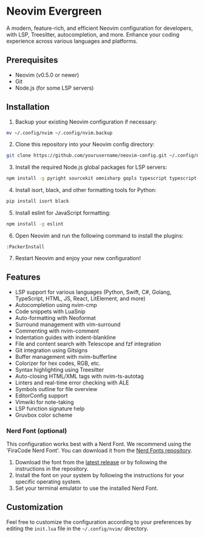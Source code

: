 # Neovim Evergreen

A modern, feature-rich, and efficient Neovim configuration for developers, with LSP, Treesitter, autocompletion, and more. Enhance your coding experience across various languages and platforms.

## Prerequisites

- Neovim (v0.5.0 or newer)
- Git
- Node.js (for some LSP servers)

## Installation

1. Backup your existing Neovim configuration if necessary:

```sh
mv ~/.config/nvim ~/.config/nvim.backup
```

2. Clone this repository into your Neovim config directory:

```sh
git clone https://github.com/yourusername/neovim-config.git ~/.config/nvim
```

3. Install the required Node.js global packages for LSP servers:

```sh
npm install -g pyright sourcekit omnisharp gopls typescript typescript-language-server vscode-html-languageserver-bin vscode-css-languageserver-bin tailwindcss-language-server vscode-json-languageserver
```

4. Install isort, black, and other formatting tools for Python:
```sh
pip install isort black
```

5. Install eslint for JavaScript formatting:
```sh
npm install -g eslint
```

6. Open Neovim and run the following command to install the plugins:
```vim
:PackerInstall
```

7. Restart Neovim and enjoy your new configuration!

## Features

- LSP support for various languages (Python, Swift, C#, Golang, TypeScript, HTML, JS, React, LitElement, and more)
- Autocompletion using nvim-cmp
- Code snippets with LuaSnip
- Auto-formatting with Neoformat
- Surround management with vim-surround
- Commenting with nvim-comment
- Indentation guides with indent-blankline
- File and content search with Telescope and fzf integration
- Git integration using Gitsigns
- Buffer management with nvim-bufferline
- Colorizer for hex codes, RGB, etc.
- Syntax highlighting using Treesitter
- Auto-closing HTML/XML tags with nvim-ts-autotag
- Linters and real-time error checking with ALE
- Symbols outline for file overview
- EditorConfig support
- Vimwiki for note-taking
- LSP function signature help
- Gruvbox color scheme

### Nerd Font (optional)

This configuration works best with a Nerd Font. We recommend using the 'FiraCode Nerd Font'. You can download it from the [Nerd Fonts repository](https://github.com/ryanoasis/nerd-fonts).

1. Download the font from the [latest release](https://github.com/ryanoasis/nerd-fonts/releases) or by following the instructions in the repository.
2. Install the font on your system by following the instructions for your specific operating system.
3. Set your terminal emulator to use the installed Nerd Font.

## Customization

Feel free to customize the configuration according to your preferences by editing the `init.lua` file in the `~/.config/nvim/` directory.
